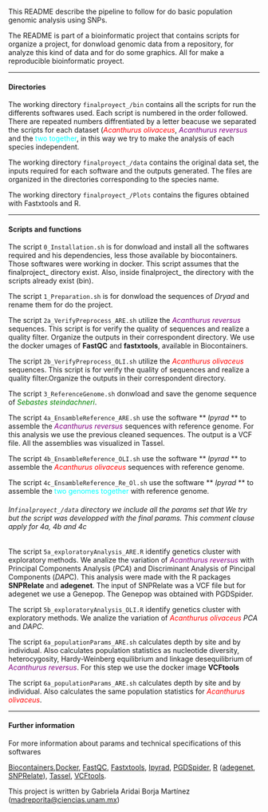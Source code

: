 This README describe the pipeline to follow for do basic population genomic analysis using SNPs.

The README  is part of a bioinformatic project that contains scripts for organize a project, for donwload genomic data from a repository, for analyze this kind of data and for do some graphics. All for make a reproducible bioinformatic proyect.

---

#### Directories
The working directory `finalproyect_/bin` contains all the scripts for run the differents softwares used. Each script is numbered in the order followed. There are repeated numbers diffrentiated by a letter beacuse we separated the scripts for each dataset (<span style="color:red">*Acanthurus olivaceus*</span>, <span style="color:purple">*Acanthurus reversus*</span> and the <span style="color:cyan">two together</span>, in this way we try to make the analysis of each species independent.

The working directory `finalproyect_/data` contains the original data set, the inputs required for each software and the outputs generated. The files are organized in the directories corresponding to the species name.

The working directory `finalproyect_/Plots` contains the figures obtained with Fastxtools and R.

---

#### Scripts and functions

The script `0_Installation.sh` is for donwload and install all the softwares required and his dependencies, less those available by biocontainers. Those softwares were working in docker. This script assumes that the finalproject_ directory exist. Also, inside finalproject_ the directory with the scripts already exist (bin).

The script `1_Preparation.sh` is for donwload the sequences of *Dryad* and rename them for do the project.

The script `2a_VerifyPreprocess_ARE.sh` utilize the <span style="color:purple">*Acanthurus reversus*</span> sequences. This script is for verify the quality of sequences and realize a quality filter. Organize the outputs in their correspondent directory. We use the docker umages of  **FastQC** and **fastxtools**, available in Biocontainers.

The script `2b_VerifyPreprocess_OLI.sh` utilize the <span style="color:red">*Acanthurus olivaceus*</span> sequences. This script is for verify the quality of sequences and realize a quality filter.Organize the outputs in their correspondent directory. 

The script `3_ReferenceGenome.sh` donwload and save the genome sequence of <span style="color:green">*Sebastes steindachneri*</span>.

The script `4a_EnsambleReference_ARE.sh` use the software ** *Ipyrad* ** to assemble the  <span style="color:purple">*Acanthurus reversus*</span> sequences with reference genome. For this analysis we use the previous cleaned sequences. The output is a VCF file. All the assemblies was visualized in Tassel.

The script `4b_EnsambleReference_OLI.sh` use the software ** *Ipyrad* ** to assemble the <span style="color:red">*Acanthurus olivaceus*</span> sequences with reference genome.

The script `4c_EnsambleReference_Re_Ol.sh` use the software ** *Ipyrad* ** to assemble the <span style="color:cyan">two genomes together</span> with reference genome.

###### *In`finalproyect_/data` directory we include all the params set that We try but the script was developped with the final params. This comment clause apply for 4a, 4b and 4c*

The script `5a_exploratoryAnalysis_ARE.R` identify genetics cluster with exploratory methods. We analize the variation of <span style="color:purple">*Acanthurus reversus*</span> with Principal Components Analysis (*PCA*) and Discriminant Analysis of Pincipal Components (*DAP*C). This analysis were made with the R packages **SNPRelate** and **adegenet**. The input of SNPRelate was a VCF file but for adegenet we use a Genepop. The Genepop was obtained with PGDSpider.

The script `5b_exploratoryAnalysis_OLI.R` identify genetics cluster with exploratory methods. We analize the variation of <span style="color:red">*Acanthurus olivaceus*</span> *PCA* and *DAPC*.

The script `6a_populationParams_ARE.sh` calculates depth by site and by individual. Also calculates population statistics as nucleotide diversity, heterocygosity, Hardy-Weinberg equilibrium and linkage desequilibrium of <span style="color:purple">*Acanthurus reversus*</span>. For this step we use the docker image **VCFtools**

The script `6a_populationParams_ARE.sh` calculates depth by site and by individual. Also calculates the same population statistics for <span style="color:red">*Acanthurus olivaceus*</span>.

- - -

#### Further information


For more information about params and technical specifications of this softwares

[Biocontainers](https://github.com/BioContainers/containers),[Docker](https://www.docker.com/), [FastQC](https://www.bioinformatics.babraham.ac.uk/projects/fastqc/), [Fastxtools](http://hannonlab.cshl.edu/fastx_toolkit/), [Ipyrad](http://ipyrad.readthedocs.io/index.html), [PGDSpider](http://www.cmpg.unibe.ch/software/PGDSpider/), [R](https://www.r-project.org) ([adegenet](https://cran.r-project.org/web/packages/adegenet/adegenet.pdf), [SNPRelate](http://www.bioconductor.org/packages/release/bioc/manuals/SNPRelate/man/SNPRelate.pdf)), [Tassel](http://www.maizegenetics.net/tassel), [VCFtools](http://vcftools.sourceforge.net/).

This project is written by Gabriela Aridai Borja Martínez (madreporita@ciencias.unam.mx)